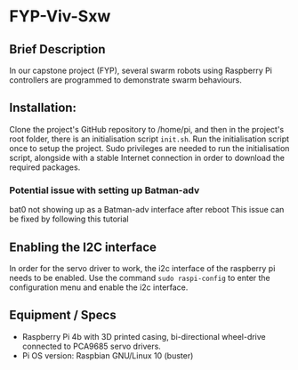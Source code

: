 # FYP-Viv-Sxw

## Brief Description
In our capstone project (FYP), several swarm robots using Raspberry Pi controllers are programmed to demonstrate swarm behaviours.

## Installation:
Clone the project's GitHub repository to /home/pi, and then in the project's root folder, there is an initialisation script `init.sh`. Run the initialisation script once to setup the project. Sudo privileges are needed to run the initialisation script, alongside with a stable Internet connection in order to download the required packages.

### Potential issue with setting up Batman-adv
bat0 not showing up as a Batman-adv interface after reboot
This issue can be fixed by following this tutorial

## Enabling the I2C interface
In order for the servo driver to work, the i2c interface of the raspberry pi needs to be enabled. Use the command
`sudo raspi-config`
to enter the configuration menu and enable the i2c interface.

## Equipment / Specs
- Raspberry Pi 4b with 3D printed casing, bi-directional wheel-drive connected to PCA9685 servo drivers.
- Pi OS version: Raspbian GNU/Linux 10 (buster)
